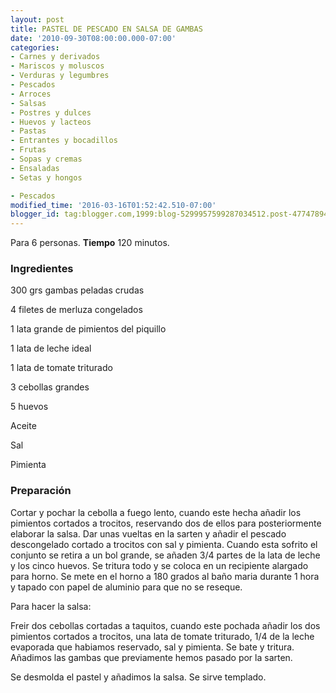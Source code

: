```yaml
---
layout: post
title: PASTEL DE PESCADO EN SALSA DE GAMBAS
date: '2010-09-30T08:00:00.000-07:00'
categories:
- Carnes y derivados
- Mariscos y moluscos
- Verduras y legumbres
- Pescados
- Arroces
- Salsas
- Postres y dulces
- Huevos y lacteos
- Pastas
- Entrantes y bocadillos
- Frutas
- Sopas y cremas
- Ensaladas
- Setas y hongos

- Pescados
modified_time: '2016-03-16T01:52:42.510-07:00'
blogger_id: tag:blogger.com,1999:blog-5299957599287034512.post-4774789477141290097
---
```


Para 6 personas.
<b>Tiempo</b> 120 minutos.

<h3>Ingredientes</h3>

300 grs gambas peladas crudas

4 filetes de merluza congelados

1 lata grande de pimientos del piquillo

1 lata de leche ideal

1 lata de tomate triturado

3 cebollas grandes

5 huevos

Aceite

Sal

Pimienta

<h3>Preparación</h3>

Cortar y pochar la cebolla a fuego lento, cuando este hecha añadir los pimientos cortados a trocitos, reservando dos de ellos para posteriormente elaborar la salsa. Dar unas vueltas en la sarten y añadir el pescado descongelado cortado a trocitos con sal y pimienta. Cuando esta sofrito el conjunto se retira a un bol grande, se añaden 3/4 partes de la lata de leche y los cinco huevos. Se tritura todo y se coloca en un recipiente alargado para horno. Se mete en el horno a 180 grados al baño maria durante 1 hora y tapado con papel de aluminio para que no se reseque.

Para hacer la salsa:

Freir dos cebollas cortadas a taquitos, cuando este pochada añadir los dos pimientos cortados a trocitos, una lata de tomate triturado, 1/4 de la leche evaporada que habiamos reservado, sal y pimienta. Se bate y tritura. Añadimos las gambas que previamente hemos pasado por la sarten.

Se desmolda el pastel y añadimos la salsa. Se sirve templado.


